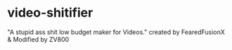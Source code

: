 # video-shitifier
"A stupid ass shit low budget maker for Videos." created by FearedFusionX &amp; Modified by ZV800

